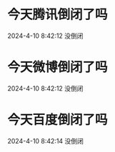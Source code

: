 # 今天腾讯倒闭了吗

2024-4-10 8:42:12 没倒闭

# 今天微博倒闭了吗

2024-4-10 8:42:12 没倒闭

# 今天百度倒闭了吗

2024-4-10 8:42:14 没倒闭

